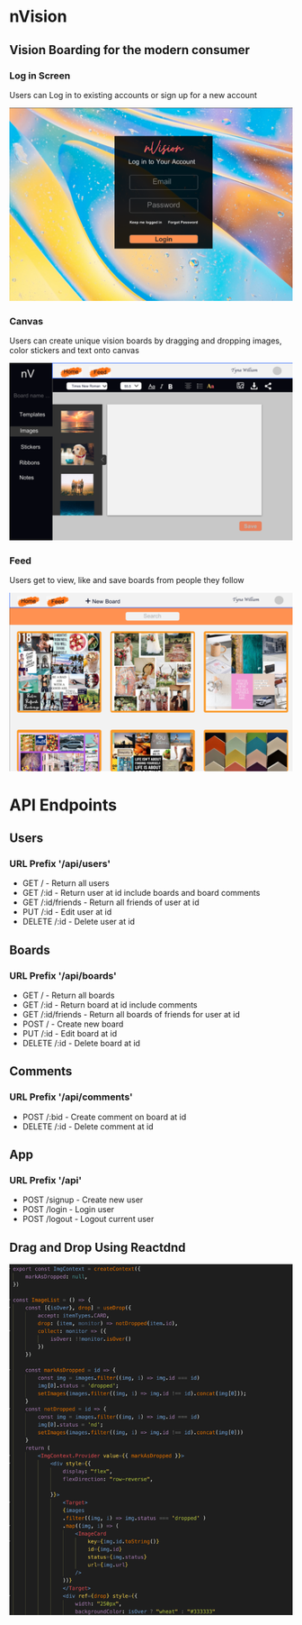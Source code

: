 # nVision 
## Vision Boarding for the modern consumer

### Log in Screen
Users can Log in to existing accounts or sign up for a new account

![Login Screen](https://raw.githubusercontent.com/tynawilliam/nVision/master/Documentation/Pages/Login%20Screen.png)

### Canvas
Users can create unique vision boards by dragging and dropping images, color stickers and text onto canvas

![Canvas](https://raw.githubusercontent.com/tynawilliam/nVision/master/Documentation/Pages/canvasW%3AMenu.png)

### Feed
Users get to view, like and save boards from people they follow

![Feed](https://raw.githubusercontent.com/tynawilliam/nVision/master/Documentation/Pages/HomePage.png)


# API Endpoints
## Users
### URL Prefix '/api/users'
- GET / - Return all users
- GET /:id - Return user at id include boards and board comments
- GET /:id/friends - Return all friends of user at id
- PUT /:id - Edit user at id
- DELETE /:id - Delete user at id

## Boards
### URL Prefix '/api/boards'
- GET / - Return all boards
- GET /:id - Return board at id include comments
- GET /:id/friends - Return all boards of friends for user at id
- POST / - Create new board
- PUT /:id - Edit board at id
- DELETE /:id - Delete board at id

## Comments
### URL Prefix '/api/comments'
- POST /:bid - Create comment on board at id
- DELETE /:id - Delete comment at id

## App
### URL Prefix '/api'
- POST /signup - Create new user
- POST /login - Login user
- POST /logout - Logout current user

## Drag and Drop Using Reactdnd
![Drag n Drop](https://raw.githubusercontent.com/tynawilliam/nVision/master/Documentation/Screen%20Shot%202020-11-13%20at%2011.53.58%20AM.png)
